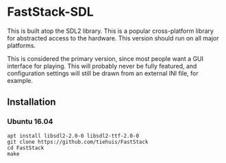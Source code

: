 FastStack-SDL
=============

This is built atop the SDL2 library. This is a popular cross-platform library
for abstracted access to the hardware. This version should run on all major
platforms.

This is considered the primary version, since most people want a GUI interface
for playing. This will probably never be fully featured, and configuration settings
will still be drawn from an external INI file, for example.

Installation
------------

### Ubuntu 16.04

```
apt install libsdl2-2.0-0 libsdl2-ttf-2.0-0
git clone https://github.com/tiehuis/FastStack
cd FastStack
make
```
